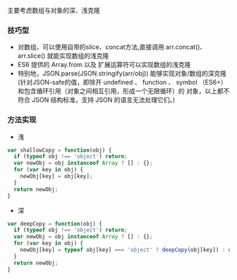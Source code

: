 主要考虑数组与对象的深、浅克隆

### 技巧型
- 对数组，可以使用自带的slice、concat方法,直接调用 arr.concat()、 arr.slice() 就能实现数组的浅克隆 
- ES6 提供的 Array.from 以及 扩展运算符可以实现数组的浅克隆
- 特别地，JSON.parse(JSON.stringify(arr/obj)) 能够实现对象/数组的深克隆 (针对JSON-safe的值，即除开 undefined 、 function 、 symbol （ES6+）和包含循环引用（对象之间相互引用，形成一个无限循环）的 对象，以上都不符合 JSON 结构标准，支持 JSON 的语言无法处理它们。)

### 方法实现
- 浅
```js
var shallowCopy = function(obj) {
  if (typeof obj !== 'object') return;
  var newObj = obj instanceof Array ? [] : {};
  for (var key in obj) {
    newObj[key] = obj[key];
  }
  return newObj;
}
```
- 深
```js
var deepCopy = function(obj) {
  if (typeof obj !== 'object') return;
  var newObj = obj instanceof Array ? [] : {};
  for (var key in obj) {
    newObj[key] = typeof obj[key] === 'object' ? deepCopy(obj[key]) : obj[key];
  }
  return newObj;
}
```

